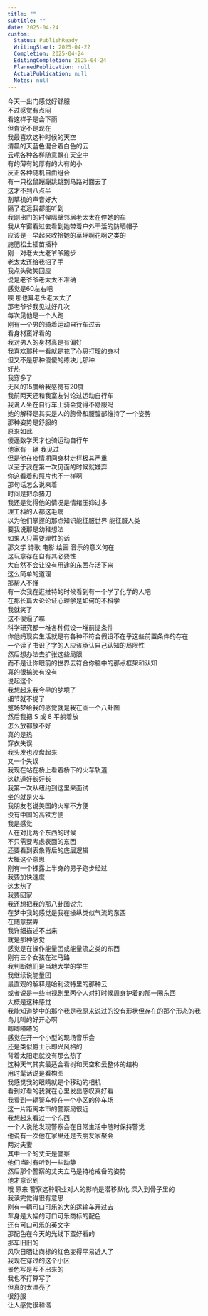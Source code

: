```yaml
---      
title: ""      
subtitle: ""      
date: 2025-04-24      
custom:      
  Status: PublishReady      
  WritingStart: 2025-04-22      
  Completion: 2025-04-24      
  EditingCompletion: 2025-04-24      
  PlannedPublication: null      
  ActualPublication: null      
  Notes: null      
---          
```

今天一出门感觉好舒服        
不过感觉有点闷        
看这样子是会下雨        
但肯定不是现在          
我最喜欢这种时候的天空        
清晨的天蓝色混合着白色的云        
云呢各种各样随意飘在天空中        
有的薄有的厚有的大有的小        
反正各种随机自由组合          
有一只松鼠蹦蹦跳跳到马路对面去了        
这才不到八点半        
割草机的声音好大        
隔了老远我都能听到          
我刚出门的时候隔壁邻居老太太在停她的车        
我从车窗看过去看到她带着户外干活的防晒帽子        
应该是一早起来收拾她的草坪啊花啊之类的        
施肥松土插苗播种          
刚一对老太太老爷爷跑步        
老太太还给我招了手        
我点头微笑回应        
说是老爷爷老太太不准确        
感觉是60左右吧        
噢 那也算老头老太太了          
那老爷爷我见过好几次        
每次见他是一个人跑          
刚有一个男的骑着运动自行车过去        
看身材蛮好看的        
我对男人的身材真是有偏好        
我喜欢那种一看就是花了心思打理的身材        
但又不是那种傻傻的练块儿那种          
好热        
我穿多了        
无风的15度给我感觉有20度          
我前两天还和我室友讨论过运动自行车        
我说人坐在自行车上骑会觉得不舒服吗        
她的解释是其实是人的胯骨和腰腹部维持了一个姿势        
那种姿势是舒服的        
原来如此          
傻逼数学天才也骑运动自行车        
他家有一辆 我见过        
但是他在疫情期间身材走样极其严重        
以至于我在第一次见面的时候就嫌弃        
你这看着和照片也不一样啊          
那句话怎么说来着        
时间是把杀猪刀        
我还是觉得他的情况是情绪压抑过多        
理工科的人都这毛病        
以为他们掌握的那点知识能征服世界 能征服人类        
要我说那是幼稚想法        
如果人只需要理性的话        
那文学 诗歌 电影 绘画 音乐的意义何在        
这玩意存在自有其必要性        
大自然不会让没有用途的东西存活下来        
这么简单的道理        
那帮人不懂          
有一次我在逛推特的时候看到有一个学了化学的人吧        
在那长篇大论论证心理学是如何的不科学        
我就笑了        
这不傻逼了嘛        
科学研究都一堆各种假设一堆前提条件        
你他妈现实生活就是有各种不符合假设不在乎这些前置条件的存在        
一个读了书识了字的人应该承认自己认知的局限性        
然后想办法去扩张这些局限        
而不是让你眼前的世界去符合你脑中的那点框架和认知        
真的很搞笑有没有          
说起这个        
我想起来我今早的梦境了        
细节就不提了        
整场梦给我的感觉就是我在画一个八卦图        
然后我把 S 或 8 平躺着放        
怎么放都放不好          
真的是热        
穿衣失误        
我头发也没盘起来        
又一个失误        
我现在站在桥上看着桥下的火车轨道        
这轨道好长好长        
我第一次从纽约到这里来面试        
坐的就是火车          
我朋友老说美国的火车不方便        
没有中国的高铁方便        
我是感觉        
人在对比两个东西的时候        
不只需要考虑表面的东西        
还要看到表象背后的底层逻辑        
大概这个意思          
刚有一个裸露上半身的男子跑步经过        
我要加快速度        
这太热了        
我要回家          
我还想把我的那八卦图说完        
在梦中我的感觉是我在操纵类似气流的东西        
在随意摆弄        
我详细描述不出来        
就是那种感觉        
感觉是在操作能量团或能量流之类的东西          
刚有三个女孩在过马路        
我判断她们是当地大学的学生          
我继续说能量团        
最直观的解释是哈利波特里的那种云        
或者说是一些电视剧里两个人对打时候周身护着的那一圈东西        
大概是这种感觉        
我能知道梦中的那个我是我原来说过的没有形状但存在的那个形态的我          
鸟儿叫的好开心啊        
唧唧喳喳的        
感觉在开一个小型的现场音乐会        
还是类似爵士乐即兴风格的        
背着太阳走就没有那么热了          
这种天气其实最适合看树和天空和云整体的结构        
用时髦话说是看构图        
我感觉我的眼睛就是个移动的相机        
看到好看的我就在心里发出感叹真好看          
我看到一辆警车停在一个小区的停车场          
这一片距离本市的警察局很近          
我想起来看过一个东西        
一个人说他发现警察会在日常生活中随时保持警觉        
他说有一次他在家里还是去朋友家聚会        
两对夫妻        
其中一个的丈夫是警察        
他们当时有听到一些动静        
然后那个警察的丈夫立马是持枪戒备的姿势        
他才意识到        
哦 原来 警察这种职业对人的影响是潜移默化 深入到骨子里的        
我读完觉得很有意思          
刚有一辆可口可乐的大的运输车开过去        
车身是大幅的可口可乐商标的配色        
还有可口可乐的英文字        
那配色在今天的光线下蛮好看的        
那车旧旧的        
风吹日晒让商标的红色变得平易近人了          
我现在穿过的这个小区        
景色写是写不出来的        
我也不打算写了        
但真的太漂亮了        
很舒服        
让人感觉很和谐          
      